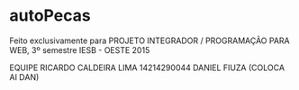 # autoPecas
Feito exclusivamente para PROJETO INTEGRADOR / PROGRAMAÇÃO PARA WEB, 3º semestre IESB - OESTE 2015

EQUIPE
RICARDO CALDEIRA LIMA 14214290044
DANIEL FIUZA (COLOCA AI DAN)
